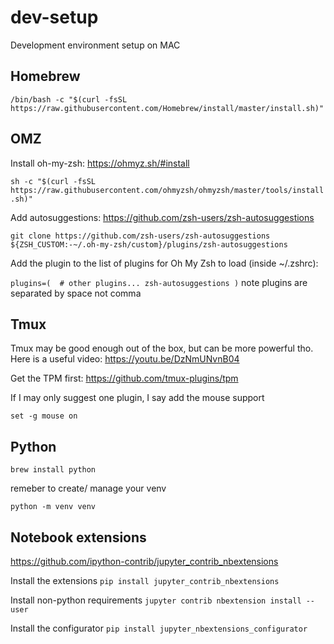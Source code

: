 # dev-setup
Development environment setup on MAC

## Homebrew
`/bin/bash -c "$(curl -fsSL https://raw.githubusercontent.com/Homebrew/install/master/install.sh)"`

## OMZ
Install oh-my-zsh: https://ohmyz.sh/#install

`sh -c "$(curl -fsSL https://raw.githubusercontent.com/ohmyzsh/ohmyzsh/master/tools/install.sh)"`

Add autosuggestions: https://github.com/zsh-users/zsh-autosuggestions

`git clone https://github.com/zsh-users/zsh-autosuggestions ${ZSH_CUSTOM:-~/.oh-my-zsh/custom}/plugins/zsh-autosuggestions`

Add the plugin to the list of plugins for Oh My Zsh to load (inside ~/.zshrc):

`plugins=( 
    # other plugins...
    zsh-autosuggestions
)`
note plugins are separated by space not comma

## Tmux 
Tmux may be good enough out of the box, but can be more powerful tho. Here is a useful video: https://youtu.be/DzNmUNvnB04

Get the TPM first: https://github.com/tmux-plugins/tpm

If I may only suggest one plugin, I say add the mouse support

`set -g mouse on`

## Python
`brew install python`

remeber to create/ manage your venv

`python -m venv venv`

## Notebook extensions
https://github.com/ipython-contrib/jupyter_contrib_nbextensions

Install the extensions
`pip install jupyter_contrib_nbextensions`

Install non-python requirements
`jupyter contrib nbextension install --user`

Install the configurator
`pip install jupyter_nbextensions_configurator`

